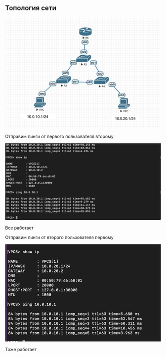 ## Топология сети

![](https://github.com/nadya002/Networks_hse/blob/main/lab1/IMAGE%202022-12-08%2015:11:31.jpg)

Отправим пинги от первого пользователя второму

![](https://github.com/nadya002/Networks_hse/blob/main/lab1/IMAGE%202022-12-08%2016:04:31.jpg)

Все работает

Отправим пинги от второго пользователя первому

![](https://github.com/nadya002/Networks_hse/blob/main/lab1/IMAGE%202022-12-08%2016:04:36.jpg)

Тоже работает
